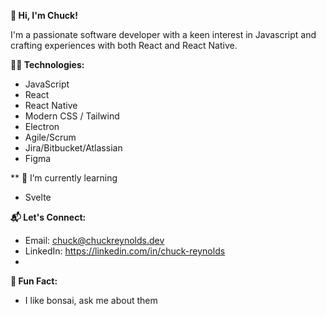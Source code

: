 <!--
**GUITARPLRC/guitarplrc** is a ✨ _special_ ✨ repository because its `README.md` (this file) appears on your GitHub profile.

Here are some ideas to get you started:

- 🔭 I’m currently working on ...
- 🌱 I’m currently learning ...
- 👯 I’m looking to collaborate on ...
- 🤔 I’m looking for help with ...
- 💬 Ask me about ...
- 📫 How to reach me: ...
- 😄 Pronouns: ...
- ⚡ Fun fact: ...
-->

**👋 Hi, I'm Chuck!**

I'm a passionate software developer with a keen interest in Javascript and crafting experiences with both React and React Native.

**🧑‍💻 Technologies:**

*  JavaScript
*  React
*  React Native
*  Modern CSS / Tailwind
*  Electron
*  Agile/Scrum
*  Jira/Bitbucket/Atlassian
*  Figma

** 🌱 I’m currently learning

* Svelte

**📬 Let's Connect:**

*  Email: chuck@chuckreynolds.dev
*  LinkedIn: https://linkedin.com/in/chuck-reynolds
*


**🌳 Fun Fact:**

* I  like bonsai, ask me about them
